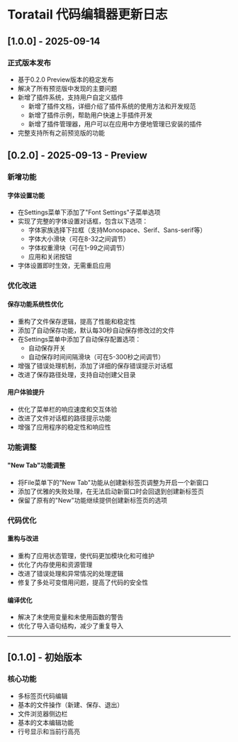 # Toratail 代码编辑器更新日志

## [1.0.0] - 2025-09-14

### 正式版本发布
- 基于0.2.0 Preview版本的稳定发布
- 解决了所有预览版中发现的主要问题
- 新增了插件系统，支持用户自定义插件
  - 新增了插件文档，详细介绍了插件系统的使用方法和开发规范
  - 新增了插件示例，帮助用户快速上手插件开发
  - 新增了插件管理器，用户可以在应用中方便地管理已安装的插件
- 完整支持所有之前预览版的功能

## [0.2.0] - 2025-09-13 - Preview

### 新增功能

#### 字体设置功能
- 在Settings菜单下添加了"Font Settings"子菜单选项
- 实现了完整的字体设置对话框，包含以下选项：
  - 字体家族选择下拉框（支持Monospace、Serif、Sans-serif等）
  - 字体大小滑块（可在8-32之间调节）
  - 字体权重滑块（可在1-99之间调节）
  - 应用和关闭按钮
- 字体设置即时生效，无需重启应用

### 优化改进

#### 保存功能系统性优化
- 重构了文件保存逻辑，提高了性能和稳定性
- 添加了自动保存功能，默认每30秒自动保存修改过的文件
- 在Settings菜单中添加了自动保存配置选项：
  - 自动保存开关
  - 自动保存时间间隔滑块（可在5-300秒之间调节）
- 增强了错误处理机制，添加了详细的保存错误提示对话框
- 改进了保存路径处理，支持自动创建父目录

#### 用户体验提升
- 优化了菜单栏的响应速度和交互体验
- 改进了文件对话框的路径提示功能
- 增强了应用程序的稳定性和响应性

### 功能调整

#### "New Tab"功能调整
- 将File菜单下的"New Tab"功能从创建新标签页调整为开启一个新窗口
- 添加了优雅的失败处理，在无法启动新窗口时会回退到创建新标签页
- 保留了原有的"New"功能继续提供创建新标签页的选项

### 代码优化

#### 重构与改进
- 重构了应用状态管理，使代码更加模块化和可维护
- 优化了内存使用和资源管理
- 改进了错误处理和异常情况的处理逻辑
- 修复了多处可变借用问题，提高了代码的安全性

#### 编译优化
- 解决了未使用变量和未使用函数的警告
- 优化了导入语句结构，减少了重复导入

---

## [0.1.0] - 初始版本

### 核心功能
- 多标签页代码编辑
- 基本的文件操作（新建、保存、退出）
- 文件浏览器侧边栏
- 基本的文本编辑功能
- 行号显示和当前行高亮